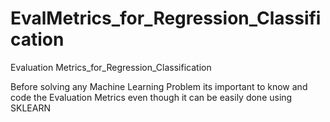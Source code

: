 # EvalMetrics_for_Regression_Classification
Evaluation Metrics_for_Regression_Classification



Before solving any Machine Learning Problem its important to know and code the Evaluation Metrics even though it can be easily done using SKLEARN
